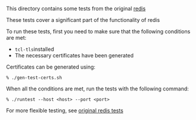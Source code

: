 This directory contains some tests from the original [redis](https://github.com/redis/redis)

These tests cover a significant part of the functionality of redis

To run these tests, first you need to make sure that the following conditions are met:

* `tcl-tls`installed
* The necessary certificates have been generated

Certificates can be generated using:

    % ./gen-test-certs.sh
    
When all the conditions are met, run the tests with the following command:

    % ./runtest --host <host> --port <port>
    
For more flexible testing, see [original redis tests](https://github.com/redis/redis/tree/7.0/tests)